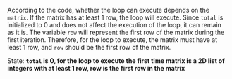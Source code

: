 According to the code, whether the loop can execute depends on the `matrix`. If the matrix has at least 1 row, the loop will execute. Since `total` is initialized to 0 and does not affect the execution of the loop, it can remain as it is. The variable `row` will represent the first row of the matrix during the first iteration. Therefore, for the loop to execute, the matrix must have at least 1 row, and `row` should be the first row of the matrix.

State: **`total` is 0, for the loop to execute the first time matrix is a 2D list of integers with at least 1 row, row is the first row in the matrix**